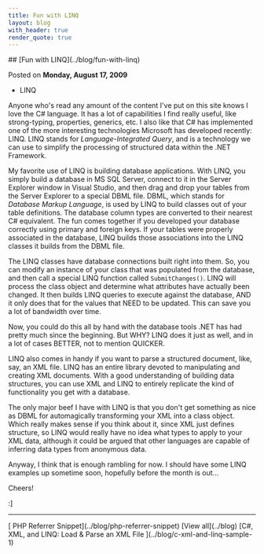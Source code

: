 ```yaml
---
title: Fun with LINQ
layout: blog
with_header: true
render_quote: true
---
```


<div class="post-title" markdown="1">
## [Fun with LINQ](../blog/fun-with-linq)

Posted on **Monday, August 17, 2009**
</div>

<ul class="post-tags-list">
<li><span class="badge badge-success p-2">LINQ</span></li>
</ul>

Anyone who's read any amount of the content I've put on this site knows I love the C# language. It has a lot of capabilities I find really useful, like strong-typing, properties, generics, etc. I also like that C# has implemented one of the more interesting technologies Microsoft has developed recently: LINQ. LINQ stands for _Language-Integrated Query_, and is a technology we can use to simplify the processing of structured data within the .NET Framework.

My favorite use of LINQ is building database applications. With LINQ, you simply build a database in MS SQL Server, connect to it in the Server Explorer window in Visual Studio, and then drag and drop your tables from the Server Explorer to a special DBML file. DBML, which stands for _Database Markup Language_, is used by LINQ to build classes out of your table definitions. The database column types are converted to their nearest C# equivalent. The fun comes together if you developed your database correctly using primary and foreign keys. If your tables were properly associated in the database, LINQ builds those associations into the LINQ classes it builds from the DBML file.

The LINQ classes have database connections built right into them. So, you can modify an instance of your class that was populated from the database, and then call a special LINQ function called `SubmitChanges()`. LINQ will process the class object and determine what attributes have actually been changed. It then builds LINQ queries to execute against the database, AND it only does that for the values that NEED to be updated. This can save you a lot of bandwidth over time.

Now, you could do this all by hand with the database tools .NET has had pretty much since the beginning. But WHY? LINQ does it just as well, and in a lot of cases BETTER, not to mention QUICKER.

LINQ also comes in handy if you want to parse a structured document, like, say, an XML file. LINQ has an entire library devoted to manipulating and creating XML documents. With a good understanding of building data structures, you can use XML and LINQ to entirely replicate the kind of functionality you get with a database.

The only major beef I have with LINQ is that you don't get something as nice as DBML for automagically transforming your XML into a class object. Which really makes sense if you think about it, since XML just defines structure, so LINQ would really have no idea what types to apply to your XML data, although it could be argued that other languages are capable of inferring data types from anonymous data.

Anyway, I think that is enough rambling for now. I should have some LINQ examples up sometime soon, hopefully before the month is out...

Cheers!

:]

---

<div class="blog-pager" markdown="1">
[<i class="fas fa-chevron-left"></i> PHP Referrer Snippet](../blog/php-referrer-snippet)
[View all](../blog)
[C#, XML, and LINQ: Load &amp; Parse an XML File <i class="fas fa-chevron-right"></i>](../blog/c-xml-and-linq-sample-1)
</div>

